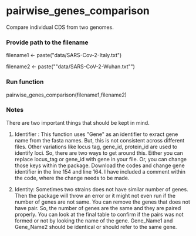 # pairwise_genes_comparison
Compare individual CDS from two genomes. 


### Provide path to the filename

filename1 <- paste("data/SARS-Cov-2-Italy.txt")

filename2 <- paste(""data/SARS-CoV-2-Wuhan.txt"")


### Run function 
pairwise_genes_comparison(filename1,filename2)



### Notes

There are two important things that should be kept in mind.

1) Identifier : This function uses "Gene" as an identifier to exract gene name from the fasta names. But, this is not 
consistent across different files. Other variations like locus tag, gene_id, protein_id are used to identify loci. So, 
there are two ways to get around this. Either you can replace locus_tag or gene_id with gene in your file. Or, you can change those keys within the package. Download the codes and change gene identifier in the line 154 and line 164. I have included a comment within the code, where the change needs to be made.


2) Identity: Sometimes two strains does not have similar number of genes. Then the package will throw an error or it might not even run if the number of genes are not same. You can remove the genes that does not have pair. So, the number of genes are the same and they are paired properly. You can look at the final table to confirm if the pairs was not formed or not by looking the name of the gene. Gene_Name1 and Gene_Name2 should be identical or should refer to the same gene.


